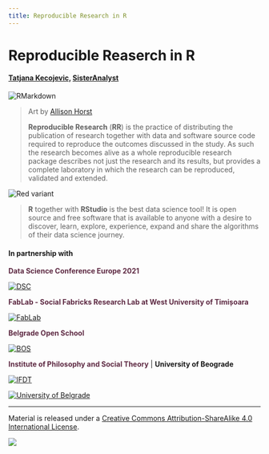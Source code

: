 ```yaml
---
title: Reproducible Research in R
---
```

# Reproducible Reaserch in R

#### [Tatjana Kecojevic,](https://www.linkedin.com/in/tatjana-kecojevic-803704143/) [SisterAnalyst](https://sisteranalyst.org)

![RMarkdown](/images/rmarkdown_wizards.png?width=40pc)

> Art by [Allison Horst](https://github.com/allisonhorst/stats-illustrations/blob/master/rstats-artwork/rmarkdown_wizards.png) 
>
> **Reproducible Research** (**RR**) is the practice of distributing the publication of research together with data and software source code required to reproduce the outcomes discussed in the study. As such the research becomes alive as a whole reproducible research package describes not just the research and its results, but provides a complete laboratory in which the research can be reproduced, validated and extended.


![Red variant](/images/ML.jpg?width=40pc)

> **R** together with **RStudio** is the best data science tool! It is open source and free software that is available to anyone with a desire to discover, learn, explore, experience, expand and share the algorithms of their data science journey.  


#### In partnership with
<span style="color:#5E2A43">**Data Science Conference Europe 2021**</span>

[![DSC](/images/DSC.png?width=7.5pc)](https://www.datasciconference.com)


<span style="color:#5E2A43">**FabLab - Social Fabricks Research Lab at West University of Timișoara**</span>

[![FabLab](/images/FabLab.png?width=7.5pc)](https://www.facebook.com/fablab.uvt/posts)

<span style="color:#5E2A43">**Belgrade Open School**</span>

[![BOS](/images/BOS-logo.png?width=7.5pc)](http://www.bos.rs/en/)



<span style="color:#5E2A43">**Institute of Philosophy and Social Theory**</span> | **University of Beograde**

[![IFDT](/images/IFDT.jpg?width=7.5pc)](http://www.instifdt.bg.ac.rs)

[![University of Belgrade](/images/UniBG.png?width=7.5pc)](https://www.bg.ac.rs/en/)

-----------------------------
Material is released under a [Creative Commons Attribution-ShareAlike 4.0 International License](https://creativecommons.org/licenses/by-sa/4.0/).

![](/images/cc_by_sa.jpg?width=5pc)

